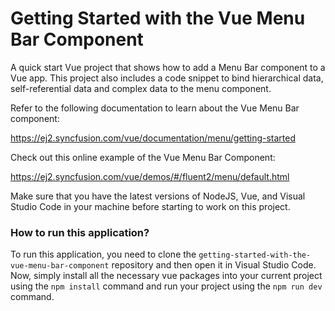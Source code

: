 # Getting Started with the Vue Menu Bar Component
 A quick start Vue project that shows how to add a Menu Bar component to a Vue app. This project also includes a code snippet to bind hierarchical data, self-referential data and complex data to the menu component.
 
Refer to the following documentation to learn about the Vue Menu Bar component:

https://ej2.syncfusion.com/vue/documentation/menu/getting-started

Check out this online example of the Vue Menu Bar Component:

https://ej2.syncfusion.com/vue/demos/#/fluent2/menu/default.html

Make sure that you have the latest versions of NodeJS, Vue, and Visual Studio Code in your machine before starting to work on this project.

### How to run this application?
To run this application, you need to clone the `getting-started-with-the-vue-menu-bar-component` repository and then open it in Visual Studio Code. Now, simply install all the necessary vue packages into your current project using the `npm install` command and run your project using the `npm run dev` command.

